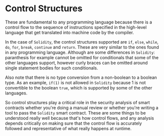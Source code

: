 # Control Structures

These are fundamental to any programming language because there is a control flow to the sequence of instructions specified in the high-level language that get translated into machine code by the compiler.

In the case of `Solidity`, the control structures supported are `if`, `else`, `while`, `do`, `for`, `break`, `continue` and `return`. These are very similar to the ones found in any programming language. Although are some differences in `Solidity`: paranthesis for example cannot be omitted for conditionals that some of the other languages support, however curly braces can be omitted around single statement bodies for such conditionals.

Also note that there is no type conversion from a non-boolean to a boolean type. As an example, `if(1)` is not allowed in `Solidity` because 1 is not convertible to the boolean `true`, which is supported by some of the other languages.

So control structures play a critical role in the security analysis of smart contracts whether you're doing a manual review or whether you're writing a tool to pass the `Solidity` smart contract. These are some things to be understood really well because that's how control flows, and any analysis depends critically on making sure that the control flow is accurately followed and representative of what really happens at runtime.